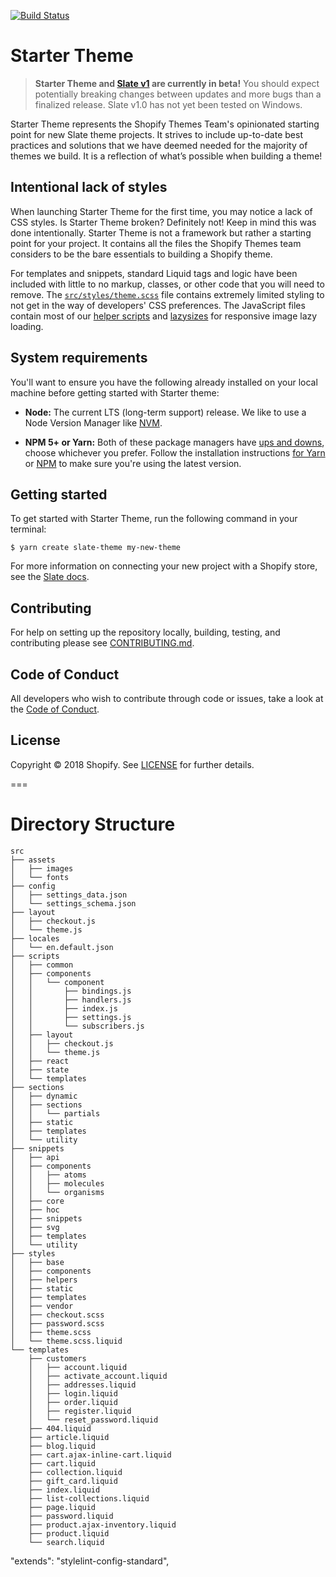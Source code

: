 [![Build Status](https://travis-ci.org/Shopify/starter-theme.svg?branch=master)](https://travis-ci.org/Shopify/starter-theme)

# Starter Theme

> **Starter Theme and [Slate v1](https://github.com/Shopify/slate) are currently in beta!** You should expect potentially breaking changes between updates and more bugs than a finalized release. Slate v1.0 has not yet been tested on Windows.

Starter Theme represents the Shopify Themes Team's opinionated starting point for new Slate theme projects. It strives to include up-to-date best practices and solutions that we have deemed needed for the majority of themes we build. It is a reflection of what’s possible when building a theme!

## Intentional lack of styles

When launching Starter Theme for the first time, you may notice a lack of CSS styles. Is Starter Theme broken? Definitely not! Keep in mind this was done intentionally. Starter Theme is not a framework but rather a starting point for your project. It contains all the files the Shopify Themes team considers to be the bare essentials to building a Shopify theme.

For templates and snippets, standard Liquid tags and logic have been included with little to no markup, classes, or other code that you will need to remove. The [`src/styles/theme.scss`](https://github.com/Shopify/starter-theme/blob/master/src/assets/styles/theme.scss) file contains extremely limited styling to not get in the way of developers' CSS preferences. The JavaScript files contain most of our [helper scripts](https://github.com/Shopify/theme-scripts/tree/master/packages) and [lazysizes](https://github.com/aFarkas/lazysizes) for responsive image lazy loading.

## System requirements

You'll want to ensure you have the following already installed on your local machine before getting started with Starter theme:

- **Node:** The current LTS (long-term support) release. We like to use a Node Version Manager like [NVM](https://github.com/creationix/nvm).

- **NPM 5+ or Yarn:** Both of these package managers have [ups and downs](https://blog.risingstack.com/yarn-vs-npm-node-js-package-managers/), choose whichever you prefer. Follow the installation instructions [for Yarn](https://yarnpkg.com/en/docs/install) or [NPM](https://www.npmjs.com/get-npm) to make sure you're using the latest version.

## Getting started

To get started with Starter Theme, run the following command in your terminal:

```
$ yarn create slate-theme my-new-theme
```

For more information on connecting your new project with a Shopify store, see the [Slate docs](https://github.com/Shopify/slate/wiki/3.-Connect-to-your-store).

## Contributing

For help on setting up the repository locally, building, testing, and contributing
please see [CONTRIBUTING.md](https://github.com/Shopify/starter-theme/blob/master/CONTRIBUTING.md).

## Code of Conduct

All developers who wish to contribute through code or issues, take a look at the
[Code of Conduct](https://github.com/Shopify/starter-theme/blob/master/CODE_OF_CONDUCT.md).

## License

Copyright © 2018 Shopify. See [LICENSE](https://github.com/Shopify/starter-theme/blob/master/LICENSE) for further details.


===

# Directory Structure
```
src
├── assets
│   ├── images
│   └── fonts
├── config
│   ├── settings_data.json
│   └── settings_schema.json
├── layout
│   ├── checkout.js
│   └── theme.js
├── locales
│   └── en.default.json
├── scripts
│   ├── common
│   ├── components
│   │   └── component
│   │       ├── bindings.js
│   │       ├── handlers.js
│   │       ├── index.js
│   │       ├── settings.js
│   │       └── subscribers.js
│   ├── layout
│   │   ├── checkout.js
│   │   └── theme.js
│   ├── react
│   ├── state
│   └── templates
├── sections
│   ├── dynamic
│   ├── sections
│   │   └── partials
│   ├── static
│   ├── templates
│   └── utility
├── snippets
│   ├── api
│   ├── components
│   │   ├── atoms
│   │   ├── molecules
│   │   └── organisms
│   ├── core
│   ├── hoc
│   ├── snippets
│   ├── svg
│   ├── templates
│   └── utility
├── styles
│   ├── base
│   ├── components
│   ├── helpers
│   ├── static
│   ├── templates
│   ├── vendor
│   ├── checkout.scss
│   ├── password.scss
│   ├── theme.scss
│   └── theme.scss.liquid
└── templates
    ├── customers
    │   ├── account.liquid
    │   ├── activate_account.liquid
    │   ├── addresses.liquid
    │   ├── login.liquid
    │   ├── order.liquid
    │   ├── register.liquid
    │   └── reset_password.liquid
    ├── 404.liquid
    ├── article.liquid
    ├── blog.liquid
    ├── cart.ajax-inline-cart.liquid
    ├── cart.liquid
    ├── collection.liquid
    ├── gift_card.liquid
    ├── index.liquid
    ├── list-collections.liquid
    ├── page.liquid
    ├── password.liquid
    ├── product.ajax-inventory.liquid
    ├── product.liquid
    └── search.liquid
```

"extends": "stylelint-config-standard",
